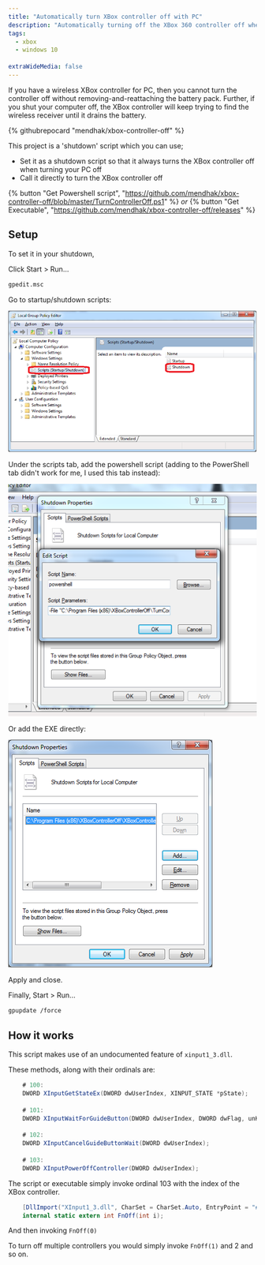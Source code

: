 ```yaml
---
title: "Automatically turn XBox controller off with PC"
description: "Automatically turning off the XBox 360 controller off when the PC is shut down"
tags:
  - xbox
  - windows 10

extraWideMedia: false  
---
```


If you have a wireless XBox controller for PC, then you cannot turn the controller off without removing-and-reattaching the battery pack. Further, if you shut your computer off, the XBox controller will keep trying to find the wireless receiver until it drains the battery.

{% githubrepocard "mendhak/xbox-controller-off" %}



This project is a 'shutdown' script which you can use;

*  Set it as a shutdown script so that it always turns the XBox controller off when turning your PC off
*  Call it directly to turn the XBox controller off


 
{% button "Get Powershell script", "https://github.com/mendhak/xbox-controller-off/blob/master/TurnControllerOff.ps1" %} _or_ {% button "Get Executable", "https://github.com/mendhak/xbox-controller-off/releases" %}

## Setup

To set it in your shutdown, 

Click Start > Run...

```bash
gpedit.msc
```    

Go to startup/shutdown scripts:

![GPEdit settings](/static/image/mendhak/xbox-controller-off/001.png)


Under the scripts tab, add the powershell script (adding to the PowerShell tab didn't work for me, I used this tab instead):

![Powershell](/static/image/mendhak/xbox-controller-off/002.png)

Or add the EXE directly:

![Exe](/static/image/mendhak/xbox-controller-off/003.png)

Apply and close.

Finally, Start > Run...

```bash
gpupdate /force
```


## How it works

This script makes use of an undocumented feature of `xinput1_3.dll`.  

These methods, along with their ordinals are:

```csharp
    # 100:
    DWORD XInputGetStateEx(DWORD dwUserIndex, XINPUT_STATE *pState);

    # 101:
    DWORD XInputWaitForGuideButton(DWORD dwUserIndex, DWORD dwFlag, unKnown *pUnKnown);

    # 102:
    DWORD XInputCancelGuideButtonWait(DWORD dwUserIndex);

    # 103:
    DWORD XInputPowerOffController(DWORD dwUserIndex);
```    

The script or executable simply invoke ordinal 103 with the index of the XBox controller. 

```csharp
    [DllImport("XInput1_3.dll", CharSet = CharSet.Auto, EntryPoint = "#103")]
    internal static extern int FnOff(int i);
```    

And then invoking `FnOff(0)`

To turn off multiple controllers you would simply invoke `FnOff(1)` and 2 and so on. 
